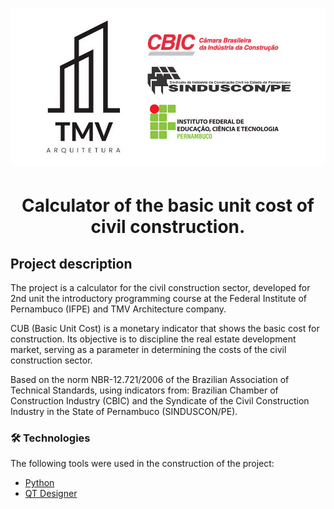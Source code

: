 <h1 align="center">
  <img alt="IFPE" src="./img/banner.png" />
</h1>


<h1 align="center">Calculator of the basic unit cost of civil construction.</h1>

## Project description
The project is a calculator for the civil construction sector, developed for 2nd unit the introductory programming course at the Federal Institute of Pernambuco (IFPE) and TMV Architecture company.

CUB (Basic Unit Cost) is a monetary indicator that shows the basic cost for construction. Its objective is to discipline the real estate development market, serving as a parameter in determining the costs of the civil construction sector.

Based on the norm NBR-12.721/2006 of the Brazilian Association of Technical Standards, using indicators from: Brazilian Chamber of Construction Industry (CBIC) and the Syndicate of the Civil Construction Industry in the State of Pernambuco (SINDUSCON/PE).

### 🛠 Technologies

The following tools were used in the construction of the project:

- [Python](https://www.python.org/)
- [QT Designer](https://build-system.fman.io/qt-designer-download)
